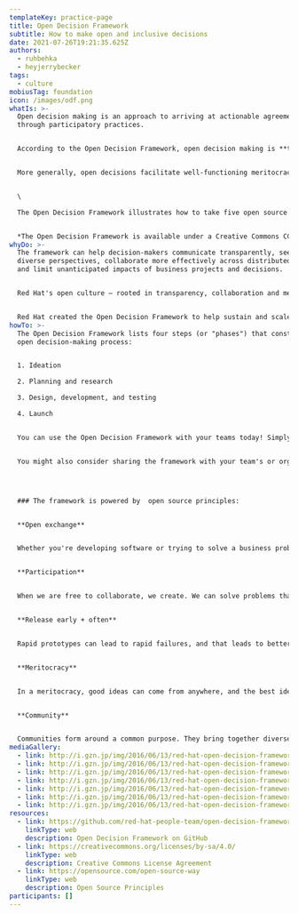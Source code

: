 ```yaml
---
templateKey: practice-page
title: Open Decision Framework
subtitle: How to make open and inclusive decisions
date: 2021-07-26T19:21:35.625Z
authors:
  - ruhbehka
  - heyjerrybecker
tags:
  - culture
mobiusTag: foundation
icon: /images/odf.png
whatIs: >-
  Open decision making is an approach to arriving at actionable agreements
  through participatory practices.


  According to the Open Decision Framework, open decision making is **transparent**, **inclusive**, and **customer-centric**. It involves clearly sharing problems, requirements, and constraints with affected parties; collaborating purposefully with multiple stakeholders to secure diverse opinions and comprehensive feedback; and managing relationships and expectations across competing needs and priorities.


  More generally, open decisions facilitate well-functioning meritocracies. Open source communities are meritocratic to the extent that they pragmatically value concrete contributions over formal titles and encourage ideas from all corners of an organization.


  \

  The Open Decision Framework illustrates how to take five open source principles--open exchange, participation, meritocracy, community, and “release early, release often”--and put them into practice throughout the process of making a decision or leading a project. The framework is flexible and offers practical steps designed to help teams collaborate with each other, identify and engage stakeholders, manage competing needs and priorities, communicate tradeoffs and business requirements, and improve decision-making.


  *The Open Decision Framework is available under a Creative Commons CC-BY-SA 4.0 license, and all files are available on GitHub.*
whyDo: >-
  The framework can help decision-makers communicate transparently, seek out
  diverse perspectives, collaborate more effectively across distributed teams,
  and limit unanticipated impacts of business projects and decisions.


  Red Hat's open culture – rooted in transparency, collaboration and meritocracy – was highlighted in *The Open Organization*, by Jim Whitehurst, the company's president and CEO. 


  Red Hat created the Open Decision Framework to help sustain and scale its open culture as it grew. As interest in open source – both in technology and as the basis of open management and culture – has taken off, Red Hat created the Open Decision Framework to empower business leaders, decision-makers, and project managers to learn from the experiences of Red Hatters and contribute their own findings back to the community.
howTo: >-
  The Open Decision Framework lists four steps (or "phases") that constitute the
  open decision-making process:


  1. Ideation

  2. Planning and research

  3. Design, development, and testing

  4. Launch


  You can use the Open Decision Framework with your teams today! Simply [download copies available online](https://opensource.com/open-organization/16/6/introducing-open-decision-framework). You can read the [plain text version](https://github.com/red-hat-people-team/open-decision-framework/blob/master/ODF-community.md) and even download [presentation slides](https://github.com/red-hat-people-team/open-decision-framework/blob/master/ODF-community.pdf) that explain the framework.


  You might also consider sharing the framework with your team's or organization's leadership. Track your team's progress using the [Open Decision Framework Maturity Model](https://github.com/red-hat-people-team/open-decision-framework/blob/master/maturity-model/Maturity-model-ODF.pdf)




  ### The framework is powered by  open source principles:


  **Open exchange**


  Whether you're developing software or trying to solve a business problem, open exchange begins when you share your "source code" with others. A free exchange of ideas is critical to creating an environment where people can learn and use existing information to develop new ideas.


  **Participation**


  When we are free to collaborate, we create. We can solve problems that no one person may be able to solve on their own. And when we can implement open standards, we enable others to participate in the future.


  **Release early + often**


  Rapid prototypes can lead to rapid failures, and that leads to better solutions faster. When you're free to experiment, you can look at problems in new ways and look for answers in new places. You can learn by doing.


  **Meritocracy**


  In a meritocracy, good ideas can come from anywhere, and the best ideas win. Everyone has access to the same information. Successful work determines which projects rise and gather support and effort from the community.


  **Community**


  Communities form around a common purpose. They bring together diverse ideas and share work. Together, a global community can create beyond the capabilities of any one individual. It multiplies effort and shares the work. Together, we can do more.
mediaGallery:
  - link: http://i.gzn.jp/img/2016/06/13/red-hat-open-decision-framework/a03.png
  - link: http://i.gzn.jp/img/2016/06/13/red-hat-open-decision-framework/a04.png
  - link: http://i.gzn.jp/img/2016/06/13/red-hat-open-decision-framework/a05.png
  - link: http://i.gzn.jp/img/2016/06/13/red-hat-open-decision-framework/a07.png
  - link: http://i.gzn.jp/img/2016/06/13/red-hat-open-decision-framework/a08.png
  - link: http://i.gzn.jp/img/2016/06/13/red-hat-open-decision-framework/a09.png
  - link: http://i.gzn.jp/img/2016/06/13/red-hat-open-decision-framework/a10.png
resources:
  - link: https://github.com/red-hat-people-team/open-decision-framework
    linkType: web
    description: Open Decision Framework on GitHub
  - link: https://creativecommons.org/licenses/by-sa/4.0/
    linkType: web
    description: Creative Commons License Agreement
  - link: https://opensource.com/open-source-way
    linkType: web
    description: Open Source Principles
participants: []
---
```

